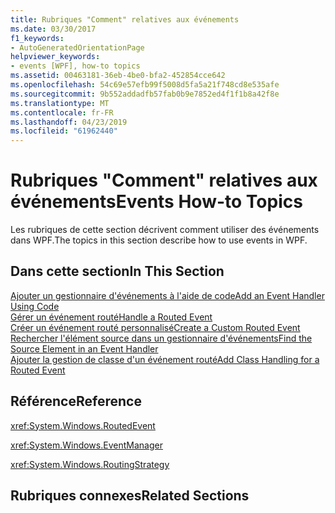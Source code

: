 ```yaml
---
title: Rubriques "Comment" relatives aux événements
ms.date: 03/30/2017
f1_keywords:
- AutoGeneratedOrientationPage
helpviewer_keywords:
- events [WPF], how-to topics
ms.assetid: 00463181-36eb-4be0-bfa2-452854cce642
ms.openlocfilehash: 54c69e57efb99f5008d5fa5a21f748cd8e535afe
ms.sourcegitcommit: 9b552addadfb57fab0b9e7852ed4f1f1b8a42f8e
ms.translationtype: MT
ms.contentlocale: fr-FR
ms.lasthandoff: 04/23/2019
ms.locfileid: "61962440"
---
```

# <a name="events-how-to-topics"></a><span data-ttu-id="d7ff3-102">Rubriques "Comment" relatives aux événements</span><span class="sxs-lookup"><span data-stu-id="d7ff3-102">Events How-to Topics</span></span>
<span data-ttu-id="d7ff3-103">Les rubriques de cette section décrivent comment utiliser des événements dans WPF.</span><span class="sxs-lookup"><span data-stu-id="d7ff3-103">The topics in this section describe how to use events in WPF.</span></span>  
  
## <a name="in-this-section"></a><span data-ttu-id="d7ff3-104">Dans cette section</span><span class="sxs-lookup"><span data-stu-id="d7ff3-104">In This Section</span></span>  
 [<span data-ttu-id="d7ff3-105">Ajouter un gestionnaire d'événements à l'aide de code</span><span class="sxs-lookup"><span data-stu-id="d7ff3-105">Add an Event Handler Using Code</span></span>](how-to-add-an-event-handler-using-code.md)  
 [<span data-ttu-id="d7ff3-106">Gérer un événement routé</span><span class="sxs-lookup"><span data-stu-id="d7ff3-106">Handle a Routed Event</span></span>](how-to-handle-a-routed-event.md)  
 [<span data-ttu-id="d7ff3-107">Créer un événement routé personnalisé</span><span class="sxs-lookup"><span data-stu-id="d7ff3-107">Create a Custom Routed Event</span></span>](how-to-create-a-custom-routed-event.md)  
 [<span data-ttu-id="d7ff3-108">Rechercher l'élément source dans un gestionnaire d'événements</span><span class="sxs-lookup"><span data-stu-id="d7ff3-108">Find the Source Element in an Event Handler</span></span>](how-to-find-the-source-element-in-an-event-handler.md)  
 [<span data-ttu-id="d7ff3-109">Ajouter la gestion de classe d'un événement routé</span><span class="sxs-lookup"><span data-stu-id="d7ff3-109">Add Class Handling for a Routed Event</span></span>](how-to-add-class-handling-for-a-routed-event.md)  
  
## <a name="reference"></a><span data-ttu-id="d7ff3-110">Référence</span><span class="sxs-lookup"><span data-stu-id="d7ff3-110">Reference</span></span>  
 <xref:System.Windows.RoutedEvent>  
  
 <xref:System.Windows.EventManager>  
  
 <xref:System.Windows.RoutingStrategy>  
  
## <a name="related-sections"></a><span data-ttu-id="d7ff3-111">Rubriques connexes</span><span class="sxs-lookup"><span data-stu-id="d7ff3-111">Related Sections</span></span>
